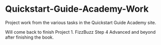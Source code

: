 # Quickstart-Guide-Academy-Work
Project work from the various tasks in the Quickstart Guide Academy site.

Will come back to finish Project 1. FizzBuzz Step 4 Advanced and beyond after finishing the book. 